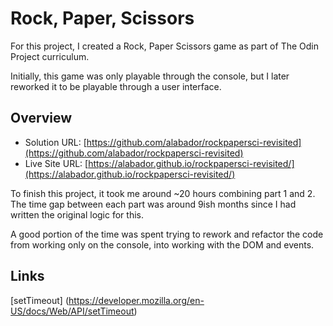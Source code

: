 # Rock, Paper, Scissors

For this project, I created a Rock, Paper Scissors game as part of The Odin Project curriculum. 

Initially, this game was only playable through the console, but I later reworked it to be playable through a user interface.

## Overview
- Solution URL: [https://github.com/alabador/rockpapersci-revisited](https://github.com/alabador/rockpapersci-revisited)
- Live Site URL: [https://alabador.github.io/rockpapersci-revisited/](https://alabador.github.io/rockpapersci-revisited/)

To finish this project, it took me around ~20 hours combining part 1 and 2. The time gap between each part was around 9ish months since I had written the original logic for this. 

A good portion of the time was spent trying to rework and refactor the code from working only on the console, into working with the DOM and events. 

## Links
[setTimeout] (https://developer.mozilla.org/en-US/docs/Web/API/setTimeout)